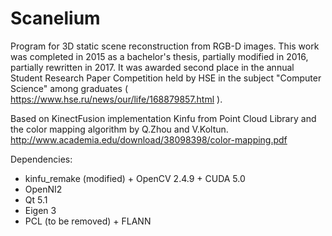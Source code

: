 Scanelium
============

Program for 3D static scene reconstruction from RGB-D images. This work was completed in 2015 as a bachelor's thesis, partially modified in 2016, partially rewritten in 2017. It was awarded second place in the annual Student Research Paper Competition held by HSE in the subject "Computer Science" among graduates ( https://www.hse.ru/news/our/life/168879857.html ).

Based on KinectFusion implementation Kinfu from Point Cloud Library and the color mapping algorithm by Q.Zhou and V.Koltun.
http://www.academia.edu/download/38098398/color-mapping.pdf

Dependencies: 
* kinfu_remake (modified) + OpenCV 2.4.9 + CUDA 5.0
* OpenNI2
* Qt 5.1
* Eigen 3
* PCL (to be removed) + FLANN